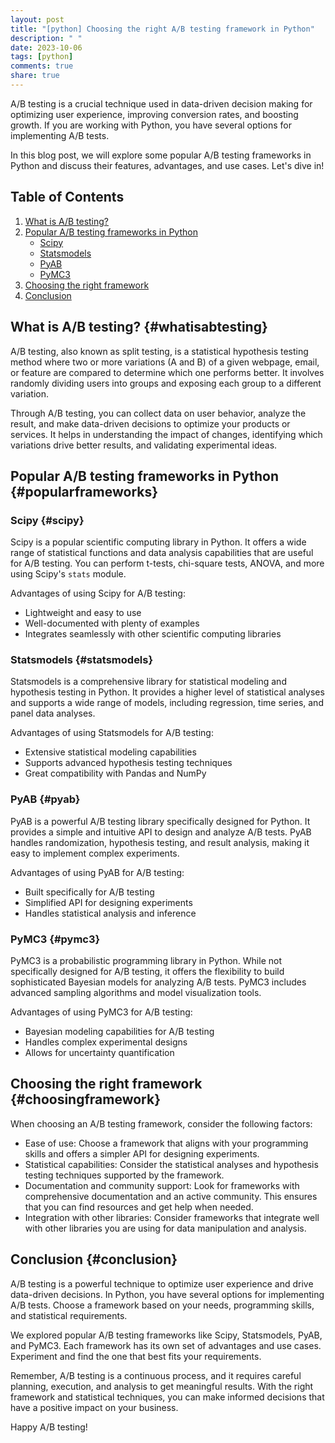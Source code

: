 ```yaml
---
layout: post
title: "[python] Choosing the right A/B testing framework in Python"
description: " "
date: 2023-10-06
tags: [python]
comments: true
share: true
---
```


A/B testing is a crucial technique used in data-driven decision making for optimizing user experience, improving conversion rates, and boosting growth. If you are working with Python, you have several options for implementing A/B tests.

In this blog post, we will explore some popular A/B testing frameworks in Python and discuss their features, advantages, and use cases. Let's dive in!

## Table of Contents
1. [What is A/B testing?](#whatisabtesting)
2. [Popular A/B testing frameworks in Python](#popularframeworks)
    - [Scipy](#scipy)
    - [Statsmodels](#statsmodels)
    - [PyAB](#pyab)
    - [PyMC3](#pymc3)
3. [Choosing the right framework](#choosingframework)
4. [Conclusion](#conclusion)

## What is A/B testing? {#whatisabtesting}

A/B testing, also known as split testing, is a statistical hypothesis testing method where two or more variations (A and B) of a given webpage, email, or feature are compared to determine which one performs better. It involves randomly dividing users into groups and exposing each group to a different variation.

Through A/B testing, you can collect data on user behavior, analyze the result, and make data-driven decisions to optimize your products or services. It helps in understanding the impact of changes, identifying which variations drive better results, and validating experimental ideas.

## Popular A/B testing frameworks in Python {#popularframeworks}

### Scipy {#scipy}

Scipy is a popular scientific computing library in Python. It offers a wide range of statistical functions and data analysis capabilities that are useful for A/B testing. You can perform t-tests, chi-square tests, ANOVA, and more using Scipy's `stats` module.

Advantages of using Scipy for A/B testing:
- Lightweight and easy to use
- Well-documented with plenty of examples
- Integrates seamlessly with other scientific computing libraries

### Statsmodels {#statsmodels}

Statsmodels is a comprehensive library for statistical modeling and hypothesis testing in Python. It provides a higher level of statistical analyses and supports a wide range of models, including regression, time series, and panel data analyses.

Advantages of using Statsmodels for A/B testing:
- Extensive statistical modeling capabilities
- Supports advanced hypothesis testing techniques
- Great compatibility with Pandas and NumPy

### PyAB {#pyab}

PyAB is a powerful A/B testing library specifically designed for Python. It provides a simple and intuitive API to design and analyze A/B tests. PyAB handles randomization, hypothesis testing, and result analysis, making it easy to implement complex experiments.

Advantages of using PyAB for A/B testing:
- Built specifically for A/B testing
- Simplified API for designing experiments
- Handles statistical analysis and inference

### PyMC3 {#pymc3}

PyMC3 is a probabilistic programming library in Python. While not specifically designed for A/B testing, it offers the flexibility to build sophisticated Bayesian models for analyzing A/B tests. PyMC3 includes advanced sampling algorithms and model visualization tools.

Advantages of using PyMC3 for A/B testing:
- Bayesian modeling capabilities for A/B testing
- Handles complex experimental designs
- Allows for uncertainty quantification

## Choosing the right framework {#choosingframework}

When choosing an A/B testing framework, consider the following factors:
- Ease of use: Choose a framework that aligns with your programming skills and offers a simpler API for designing experiments.
- Statistical capabilities: Consider the statistical analyses and hypothesis testing techniques supported by the framework.
- Documentation and community support: Look for frameworks with comprehensive documentation and an active community. This ensures that you can find resources and get help when needed.
- Integration with other libraries: Consider frameworks that integrate well with other libraries you are using for data manipulation and analysis.

## Conclusion {#conclusion}

A/B testing is a powerful technique to optimize user experience and drive data-driven decisions. In Python, you have several options for implementing A/B tests. Choose a framework based on your needs, programming skills, and statistical requirements.

We explored popular A/B testing frameworks like Scipy, Statsmodels, PyAB, and PyMC3. Each framework has its own set of advantages and use cases. Experiment and find the one that best fits your requirements.

Remember, A/B testing is a continuous process, and it requires careful planning, execution, and analysis to get meaningful results. With the right framework and statistical techniques, you can make informed decisions that have a positive impact on your business.

Happy A/B testing!